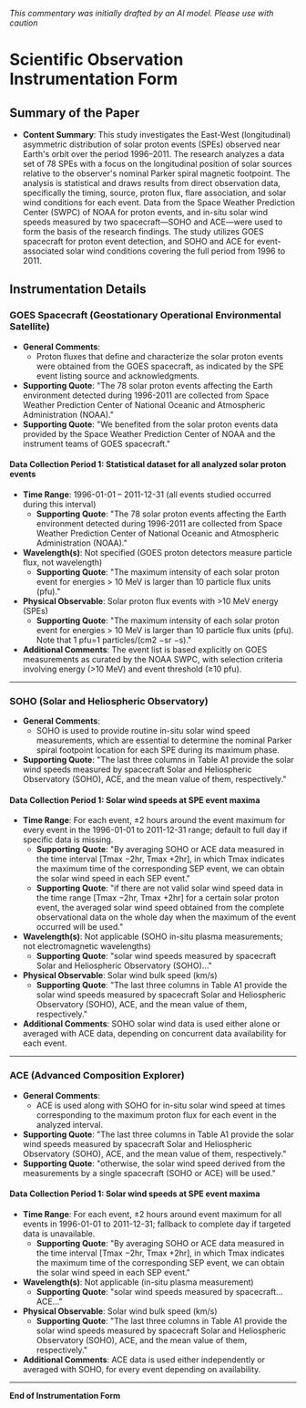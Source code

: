 _This commentary was initially drafted by an AI model. Please use with caution_

# Scientific Observation Instrumentation Form

## Summary of the Paper
- **Content Summary**: This study investigates the East-West (longitudinal) asymmetric distribution of solar proton events (SPEs) observed near Earth's orbit over the period 1996–2011. The research analyzes a data set of 78 SPEs with a focus on the longitudinal position of solar sources relative to the observer's nominal Parker spiral magnetic footpoint. The analysis is statistical and draws results from direct observation data, specifically the timing, source, proton flux, flare association, and solar wind conditions for each event. Data from the Space Weather Prediction Center (SWPC) of NOAA for proton events, and in-situ solar wind speeds measured by two spacecraft—SOHO and ACE—were used to form the basis of the research findings. The study utilizes GOES spacecraft for proton event detection, and SOHO and ACE for event-associated solar wind conditions covering the full period from 1996 to 2011.

## Instrumentation Details

### GOES Spacecraft (Geostationary Operational Environmental Satellite)
- **General Comments**:
  - Proton fluxes that define and characterize the solar proton events were obtained from the GOES spacecraft, as indicated by the SPE event listing source and acknowledgments.
- **Supporting Quote**: "The 78 solar proton events affecting the Earth environment detected during 1996-2011 are collected from Space Weather Prediction Center of National Oceanic and Atmospheric Administration (NOAA)."  
- **Supporting Quote**: "We benefited from the solar proton events data provided by the Space Weather Prediction Center of NOAA and the instrument teams of GOES spacecraft."

#### Data Collection Period 1: Statistical dataset for all analyzed solar proton events
- **Time Range**: 1996-01-01 – 2011-12-31 (all events studied occurred during this interval)
  - **Supporting Quote**: "The 78 solar proton events affecting the Earth environment detected during 1996-2011 are collected from Space Weather Prediction Center of National Oceanic and Atmospheric Administration (NOAA)."
- **Wavelength(s)**: Not specified (GOES proton detectors measure particle flux, not wavelength)
  - **Supporting Quote**: "The maximum intensity of each solar proton event for energies > 10 MeV is larger than 10 particle flux units (pfu)."
- **Physical Observable**: Solar proton flux events with >10 MeV energy (SPEs)
  - **Supporting Quote**: "The maximum intensity of each solar proton event for energies > 10 MeV is larger than 10 particle flux units (pfu). Note that 1 pfu=1 particles/(cm2 −sr −s)."
- **Additional Comments**: The event list is based explicitly on GOES measurements as curated by the NOAA SWPC, with selection criteria involving energy (>10 MeV) and event threshold (≥10 pfu).

---

### SOHO (Solar and Heliospheric Observatory)
- **General Comments**:
  - SOHO is used to provide routine in-situ solar wind speed measurements, which are essential to determine the nominal Parker spiral footpoint location for each SPE during its maximum phase.
- **Supporting Quote**: "The last three columns in Table A1 provide the solar wind speeds measured by spacecraft Solar and Heliospheric Observatory (SOHO), ACE, and the mean value of them, respectively."

#### Data Collection Period 1: Solar wind speeds at SPE event maxima
- **Time Range**: For each event, ±2 hours around the event maximum for every event in the 1996-01-01 to 2011-12-31 range; default to full day if specific data is missing.
  - **Supporting Quote**: "By averaging SOHO or ACE data measured in the time interval [Tmax −2hr, Tmax +2hr], in which Tmax indicates the maximum time of the corresponding SEP event, we can obtain the solar wind speed in each SEP event."
  - **Supporting Quote**: "if there are not valid solar wind speed data in the time range [Tmax −2hr, Tmax +2hr] for a certain solar proton event, the averaged solar wind speed obtained from the complete observational data on the whole day when the maximum of the event occurred will be used."
- **Wavelength(s)**: Not applicable (SOHO in-situ plasma measurements; not electromagnetic wavelengths)
  - **Supporting Quote**: "solar wind speeds measured by spacecraft Solar and Heliospheric Observatory (SOHO)..."
- **Physical Observable**: Solar wind bulk speed (km/s)
  - **Supporting Quote**: "The last three columns in Table A1 provide the solar wind speeds measured by spacecraft Solar and Heliospheric Observatory (SOHO), ACE, and the mean value of them, respectively."
- **Additional Comments**: SOHO solar wind data is used either alone or averaged with ACE data, depending on concurrent data availability for each event.

---

### ACE (Advanced Composition Explorer)
- **General Comments**:
  - ACE is used along with SOHO for in-situ solar wind speed at times corresponding to the maximum proton flux for each event in the analyzed interval.
- **Supporting Quote**: "The last three columns in Table A1 provide the solar wind speeds measured by spacecraft Solar and Heliospheric Observatory (SOHO), ACE, and the mean value of them, respectively."
- **Supporting Quote**: "otherwise, the solar wind speed derived from the measurements by a single spacecraft (SOHO or ACE) will be used."

#### Data Collection Period 1: Solar wind speeds at SPE event maxima
- **Time Range**: For each event, ±2 hours around event maximum for all events in 1996-01-01 to 2011-12-31; fallback to complete day if targeted data is unavailable.
  - **Supporting Quote**: "By averaging SOHO or ACE data measured in the time interval [Tmax −2hr, Tmax +2hr], in which Tmax indicates the maximum time of the corresponding SEP event, we can obtain the solar wind speed in each SEP event."
- **Wavelength(s)**: Not applicable (in-situ plasma measurement)
  - **Supporting Quote**: "solar wind speeds measured by spacecraft... ACE..."
- **Physical Observable**: Solar wind bulk speed (km/s)
  - **Supporting Quote**: "The last three columns in Table A1 provide the solar wind speeds measured by spacecraft Solar and Heliospheric Observatory (SOHO), ACE, and the mean value of them, respectively."
- **Additional Comments**: ACE data is used either independently or averaged with SOHO, for every event depending on availability.

---

**End of Instrumentation Form**
